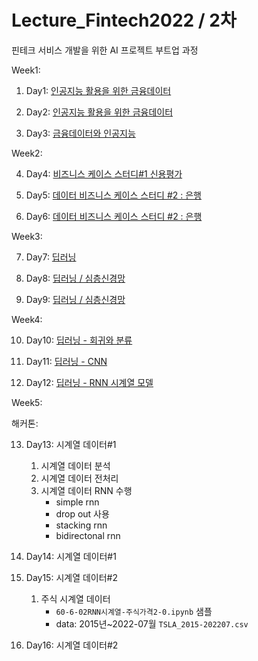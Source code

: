 # Lecture_Fintech2022 / 2차

핀테크 서비스 개발을 위한 AI 프로젝트 부트업 과정

Week1:

1. Day1: [인공지능 활용을 위한 금융데이터](week1.md#day1)

2. Day2: [인공지능 활용을 위한 금융데이터](week1.md#day2)

3. Day3: [금융데이터와 인공지능](week1.md#day3)

Week2:

4. Day4: [비즈니스 케이스 스터디#1 신용평가](week2.md#day4)

5. Day5: [데이터 비즈니스 케이스 스터디 #2 : 은행](week2.md#day5)

6. Day6: [데이터 비즈니스 케이스 스터디 #2 : 은행](week2.md#day6)

Week3:

7. Day7: [딥러닝](week3.md#day7)

8. Day8: [딥러닝 / 심층신경망](week3.md#day8)

9. Day9: [딥러닝 / 심층신경망 ](week3.md#day9)

Week4:

10. Day10: [딥러닝 - 회귀와 분류](week4.md#day10)

11. Day11: [딥러닝 - CNN](week4.md#day11)

12. Day12: [딥러닝 - RNN 시계열 모델](week4.md#day12)

Week5:

해커톤:

13. Day13: 시계열 데이터#1

    1. 시계열 데이터 분석
    2. 시계열 데이터 전처리
    3. 시계열 데이터 RNN 수행
       - simple rnn
       - drop out 사용
       - stacking rnn
       - bidirectonal rnn

14. Day14: 시계열 데이터#1
15. Day15: 시계열 데이터#2
    1. 주식 시계열 데이터
       - `60-6-02RNN시계열-주식가격2-0.ipynb` 샘플
       - data: 2015년~2022-07월 `TSLA_2015-202207.csv`
16. Day16: 시계열 데이터#2
